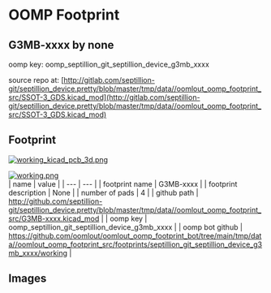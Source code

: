 # OOMP Footprint  
## G3MB-xxxx  by none  
  
oomp key: oomp_septillion_git_septillion_device_g3mb_xxxx  
  
source repo at: [http://gitlab.com/septillion-git/septillion_device.pretty/blob/master/tmp/data//oomlout_oomp_footprint_src/SSOT-3_GDS.kicad_mod](http://gitlab.com/septillion-git/septillion_device.pretty/blob/master/tmp/data//oomlout_oomp_footprint_src/SSOT-3_GDS.kicad_mod)  
## Footprint  
  
[![working_kicad_pcb_3d.png](working_kicad_pcb_3d_600.png)](working_kicad_pcb_3d.png)  
  
[![working.png](working_600.png)](working.png)  
| name | value | 
| --- | --- | 
| footprint name | G3MB-xxxx | 
| footprint description | None | 
| number of pads | 4 | 
| github path | http://github.com/septillion-git/septillion_device.pretty/blob/master/tmp/data//oomlout_oomp_footprint_src/G3MB-xxxx.kicad_mod | 
| oomp key | oomp_septillion_git_septillion_device_g3mb_xxxx | 
| oomp bot github | https://github.com/oomlout/oomlout_oomp_footprint_bot/tree/main/tmp/data//oomlout_oomp_footprint_src/footprints/septillion_git_septillion_device_g3mb_xxxx/working | 
## Images  
